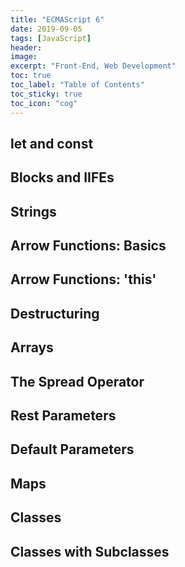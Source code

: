 ```yaml
---
title: "ECMAScript 6"
date: 2019-09-05
tags: [JavaScript]
header:
image:
excerpt: "Front-End, Web Development"
toc: true
toc_label: "Table of Contents"
toc_sticky: true
toc_icon: "cog"
---
```


## let and const

## Blocks and IIFEs

## Strings

## Arrow Functions: Basics

## Arrow Functions: 'this'

## Destructuring

## Arrays

## The Spread Operator

## Rest Parameters

## Default Parameters

## Maps

## Classes

## Classes with Subclasses